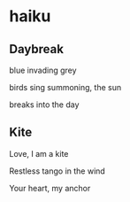 # haiku

## Daybreak
blue invading grey

birds sing summoning, the sun

breaks into the day


## Kite
Love, I am a kite

Restless tango in the wind

Your heart, my anchor


